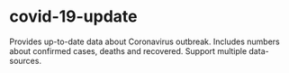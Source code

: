 # covid-19-update
Provides up-to-date data about Coronavirus outbreak. Includes numbers about confirmed cases, deaths and recovered. Support multiple data-sources.

